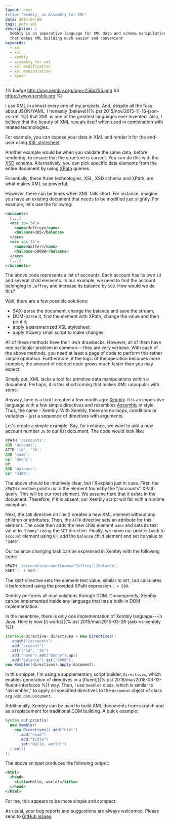 ```yaml
---
layout: post
title: "Xembly, an Assembly for XML"
date: 2014-04-09
tags: pets xml
description: |
  Xembly is an imperative language for XML data and schema manipulations
  that makes XML building much easier and convenient
keywords:
  - xml
  - xsl
  - xembly
  - assembly for xml
  - xml modification
  - xml manipulation
  - xpath
---
```


{% badge http://img.xembly.org/logo-256x256.png 64 https://www.xembly.org %}

I use XML in almost every one of my projects. And, despite all the fuss about
JSON/YAML, I honestly
[believe]({% pst 2015/nov/2015-11-16-json-vs-xml %})
that XML is one of the greatest languages ever
invented. Also, I believe that the beauty of XML reveals itself when used in
combination with related technologies.

For example, you can expose your data in XML and render it for the end-user
using [XSL stylesheet](https://www.w3.org/Style/XSL/).

<!--more-->

Another example would be when you validate the same data, before rendering, to
ensure that the structure is correct. You can do this with the
[XSD](https://www.w3.org/TR/xmlschema11-1/) schema. Alternatively, you can pick
specific data elements from the entire document by using
[XPath](https://www.w3.org/TR/xpath/) queries.

Essentially, these three technologies, XSL, XSD schema and XPath, are what makes
XML so powerful.

However, there can be times when XML falls short. For instance, imagine you have
an existing document that needs to be modified just slightly. For example, let's
use the following:

```xml
<accounts>
  [...]
  <acc id='34'>
    <name>Jeffrey</name>
    <balance>305</balance>
  </acc>
  <acc id='35'>
    <name>Walter</name>
    <balance>50090</balance>
  </acc>
  [...]
</accounts>
```

The above code represents a list of accounts. Each account has its own `id` and several
child elements. In our example, we need to find the account belonging to `Jeffrey`
and increase its balance by `500`. How would we do this?

Well, there are a few possible solutions:

 * SAX-parse the document, change the balance and save the stream;
 * DOM-parse it, find the element with XPath, change the value and then print it;
 * apply a parametrized XSL stylesheet;
 * apply XQuery small script to make changes

All of these methods have their own drawbacks. However, all of them have one particular problem in common---they are very verbose. With each of the above methods, you need at least a page of code to perform this rather simple operation. Furthermore,  if the logic of the operation becomes more complex, the amount of needed code grows much faster than you may expect.

Simply put, XML lacks a tool for primitive data manipulations within
a document. Perhaps, it is this shortcoming that makes XML unpopular with some.

Anyway, here is a tool I created a few month ago: [Xembly](https://www.xembly.org).
It is an imperative language with a few simple directives and resembles [Assembly](https://en.wikipedia.org/wiki/Assembly_language)
in style. Thus, the name - Xembly. With Xembly, there are no loops, conditions or variables - just a sequence of directives with arguments.

Let's create a simple example. Say, for instance, we want to add a new account number `36`
to our list document. The code would look like:

```asm
XPATH '/accounts';
ADD 'account';
ATTR 'id', '36';
ADD 'name';
SET 'Donny';
UP;
ADD 'balance';
SET '3400';
```

The above should be intuitively clear, but I'll explain just in case. First, the `XPATH` directive points us
to the element found by the "/accounts" XPath query. This will be our root element. We assume here that
it exists in the document. Therefore, if it is absent, our Xembly script will
fail with a runtime exception.

Next, the `ADD` directive on line 2 creates a new XML element without any children
or attributes. Then, the `ATTR` directive sets an attribute for this element. The code then adds
the new child element `name` and sets its text value to `"Donny"` using the `SET` directive. Finally, we move our pointer back to `account` element using `UP`, add the `balance` child element and set its value to `"3400"`.

Our balance changing task can be expressed in Xembly with the following code:

```asm
XPATH '/accounts/account[name="Jeffrey"]/balance';
XSET '. + 500';
```

The `XSET` directive sets the element text value, similar to `SET`, but
calculates it beforehand using the provided XPath expression `. + 500`.

Xembly performs all manipulations through DOM. Consequently, Xembly can be
implemented inside any language that has a built-in DOM implementation.

In the meantime, there is only one implementation of Xembly language---in Java. Here is how
[it works]({% pst 2015/mar/2015-03-26-jaxb-vs-xembly %}):

```java
Iterable<Directive> directives = new Directives()
  .xpath("/accounts")
  .add("account")
  .attr("id", "36")
  .add("name").set("Donny").up()
  .add("balance").set("3400");
new Xembler(directives).apply(document);
```

In this snippet, I'm using a supplementary script builder, `Directives`, which
enables generation of directives in a
[fluent]({% pst 2018/mar/2018-03-13-fluent-interfaces %}) way. Then, I use `Xembler` class,
which is similar to "assembler," to apply all specified directives
to the `document` object of class `org.w3c.dom.Document`.

Additionally, Xembly can be used to build XML documents from scratch and as a replacement for traditional DOM building. A quick example:

```java
System.out.println(
  new Xembler(
    new Directives().add("html")
      .add("head")
      .add("title")
      .set("Hello, world!")
  ).xml()
);
```

The above snippet produces the following output:

```xml
<html>
  <head>
    <title>Hello, world!</title>
  </head>
</html>
```

For me, this appears to be more simple and compact.

As usual, your bug reports and suggestions are always welcomed. Please send to
[GitHub issues](https://github.com/yegor256/xembly/issues).
